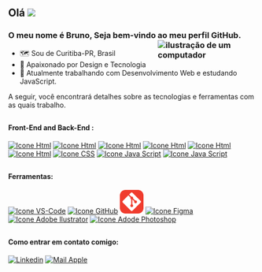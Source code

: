 <link rel="stylesheet" href="https://cdn.jsdelivr.net/gh/devicons/devicon@v2.15.1/devicon.min.css">

## Olá <img src="https://media.giphy.com/media/hvRJCLFzcasrR4ia7z/giphy.gif" width="25px">
### O meu nome é Bruno, Seja bem-vindo ao meu perfil GitHub. <img src="https://raw.githubusercontent.com/MicaelliMedeiros/micaellimedeiros/master/image/computer-illustration.png" alt="ilustração de um computador" min-width="200px" max-width="200px" width="200px" align="right">

- 🗺️  Sou de Curitiba-PR, Brasil
- 🖤 Apaixonado por Design e Tecnologia
- 🏦 Atualmente trabalhando com Desenvolvimento Web e estudando JavaScript.

A seguir, você encontrará detalhes sobre as tecnologias e ferramentas com as quais trabalho.

##

#### Front-End and Back-End :
[<img height="48px" width="48px" alt="Icone Html" src="https://skillicons.dev/icons?i=vercel"/>](https://developer.mozilla.org/pt-BR/docs/Web/HTML)
[<img height="48px" width="48px" alt="Icone Html" src="https://skillicons.dev/icons?i=nodejs"/>](https://developer.mozilla.org/pt-BR/docs/Web/HTML)
[<img height="48px" width="48px" alt="Icone Html" src="https://skillicons.dev/icons?i=nextjs"/>](https://developer.mozilla.org/pt-BR/docs/Web/HTML)
[<img height="48px" width="48px" alt="Icone Html" src="https://skillicons.dev/icons?i=react"/>](https://developer.mozilla.org/pt-BR/docs/Web/HTML)
[<img height="48px" width="48px" alt="Icone Html" src="https://skillicons.dev/icons?i=react"/>](https://developer.mozilla.org/pt-BR/docs/Web/HTML)
[<img height="48px" width="48px" alt="Icone Html" src="https://skillicons.dev/icons?i=html"/>](https://developer.mozilla.org/pt-BR/docs/Web/HTML)
[<img height="48px" width="48px" alt="Icone CSS" src="https://skillicons.dev/icons?i=css"/>](https://developer.mozilla.org/pt-BR/docs/Web/CSS)
[<img height="48px" width="48px" alt="Icone Java Script" src="https://skillicons.dev/icons?i=js"/>](https://developer.mozilla.org/pt-BR/docs/Web/JavaScript)
[<img height="48px" width="48px" alt="Icone Java Script" src="https://skillicons.dev/icons?i=wordpress"/>](https://wordpress.com/pt-br/)


##

#### Ferramentas:
[<img height="48px" width="48px" alt="Icone VS-Code" src="https://skillicons.dev/icons?i=vscode"/>](https://code.visualstudio.com)
[<img height="48px" width="48px" alt="Icone GitHub" src="https://skillicons.dev/icons?i=github"/>](https://github.com/)
[<img height="48px" width="48px" alt="Icone Git" src="https://raw.githubusercontent.com/tandpfun/skill-icons/main/icons/Git.svg"/>](https://git-scm.com)
[<img height="48px" width="48px" alt="Icone Figma" src="https://skillicons.dev/icons?i=figma"/>](https://www.figma.com)
[<img height="48px" width="48px" alt="Icone Adobe Ilustrator" src="https://skillicons.dev/icons?i=ai"/>](https://www.adobe.com/br/products/illustrator.html)
[<img height="48px" width="48px" alt="Icone Adode Photoshop" src="https://skillicons.dev/icons?i=ps"/>](https://www.adobe.com/br/products/photoshop.html)

##

#### Como entrar em contato comigo:
[<img alt="Linkedin" src="https://img.shields.io/badge/-linkedin-%230077B5?style=for-the-badge&logo=linkedin&logoColor=white"/>](https://www.linkedin.com/in/brunozanao/)
[<img alt="Mail Apple" src="https://img.shields.io/badge/mail-FFFFFF?style=for-the-badge&logo=apple&logoColor=black"/>](mailto:brunozwebdesign@gmail.com)

##
